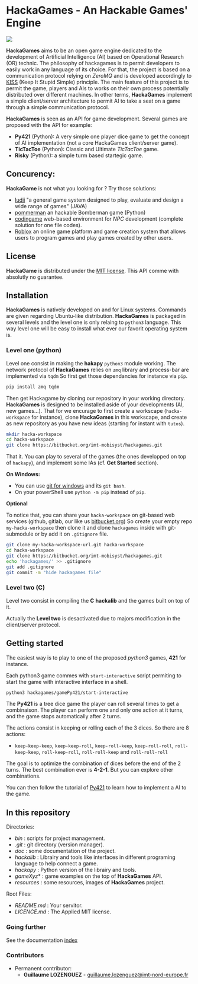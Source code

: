 # HackaGames - An Hackable Games' Engine

![](resources/logo-128.png)

**HackaGames** aims to be an open game engine dedicated to the development of Artificial Intelligence (AI) based on Operational Research (OR) technic.
The philosophy of hackagames is to permit developers to easily work in any language of its choice.
For that, the project is based on a communication protocol relying on *ZeroMQ* and is developed accordingly to [KISS](https://fr.wikipedia.org/wiki/Principe_KISS) (Keep It Stupid Simple) principle.
The main feature of this project is to permit the game, players and AIs to works on their own process potentially distributed over different machines.
In other terms, **HackaGames** implement a simple client/server architecture to permit AI to take a seat on a game through a simple communication protocol.

**HackaGames** is seen as an API for game development.
Several games are proposed with the API for example:

- **Py421** (Python): A very simple one player dice game to get the concept of AI implementation (not a core HackaGames client/server game).
- **TicTacToe** (Python): Classic and Ultimate _TicTacToe_ game.
- **Risky** (Python): a simple turm based startegic game.

## Concurency:

**HackaGame** is not what you looking for ? Try those solutions:

- [ludii](https://ludii.games) "a general game system designed to play, evaluate and design a wide range of games" (JAVA)
- [pommerman](https://www.pommerman.com) an hackable Bomberman game (Python)
- [codingame](https://www.codingame.com) web-based environment for *NPC* development (complete solution for one file codes).
- [Roblox](https://corp.roblox.com) an online game platform and game creation system that allows users to program games and play games created by other users.

## License

**HackaGame** is distributed under the [MIT license](./LICENCE.md).
This API comme with absolutly no guarantee.

## Installation

**HackaGames** is natively developed on and for Linux systems.
Commands are given regarding Ubuntu-like distribution.
**HackaGames** is packaged in several levels and the level one is only relaing to `python3` language.
This way level one will be easy to install what ever our favorit operating system is.

### Level one (python)

Level one consist in making the **hakapy** `python3` module working.
The network protocol of **HackaGames** relies on `zmq` library and process-bar are implemented via `tqdm`
So first get those dependancies for instance via `pip`.

```sh
pip install zmq tqdm
```

Then get Hackagame by cloning our repository in your working directory. 
**HackaGames** is designed to be installed aside of your developments (AI, new games...).
That for we encurage to first create a workscape (`hacka-workspace` for instance), clone **HackaGames** in this workscape,
and create as new repository as you have new ideas (starting for instant with `tutos`).

```bash
mkdir hacka-workspace
cd hacka-workspace
git clone https://bitbucket.org/imt-mobisyst/hackagames.git
```

That it.
You can play to several of the games (the ones developped on top of `hackapy`), and implement some IAs (cf. **Get Started** section).

**On Windows:**

- You can use [git for windows](https://git-scm.com/download/win) and its `git bash`.
- On your powerShell use `python -m pip` instead of `pip`.

**Optional**

To notice that, you can share your `hacka-workspace` on git-based web services (github, gitlab, our like us [bitbucket.org](https://bitbucket.org)) 
So create your empty repo `my-hacka-workspace` then clone it and clone `hackagames` inside with git-submodule or by add it on `.gitignore` file.

```bash
git clone my-hacka-workspace-url.git hacka-workspace
cd hacka-workspace
git clone https://bitbucket.org/imt-mobisyst/hackagames.git
echo 'hackagames/' >> .gitignore
git add .gitignore
git commit -m "hide hackagames file" 
```

### Level two (C)

Level two consist in compiling the **C** **hackalib** and the games built on top of it.

Actually the **Level two** is desactivated due to majors modification in the client/server protocol.

<!--
**HackaGames** is natively developed on and for Linux systems.
Commands are given regarding Ubuntu-like distribution.

The classical way to get **HackaGames** is to clone then buid the project.
So first, you can clone this repository (game engine plus games):

The short way: 

```bash
./bin/install-dependencies
./bin/build
```
For the detailled way, see [install documentation](./doc/hacka-01-install.md)
-->


## Getting started

The easiest way is to play to one of the proposed _python3_ games, **421** for instance.

Each python3 game commes with `start-interactive` script permiting to start the game with interactive interface in a shell.

```sh
python3 hackagames/gamePy421/start-interactive
```

The **Py421** is a tree dice game the player can roll several times to get a combinaison.
The player can perform one and only one action at it turns, and the game stops automatically after 2 turns.

The actions consist in keeping or rolling each of the 3 dices. So there are 8 actions:

- `keep-keep-keep`,  `keep-keep-roll`,  `keep-roll-keep`,  `keep-roll-roll`, `roll-keep-keep`,  `roll-keep-roll`,  `roll-roll-keep` and `roll-roll-roll`

The goal is to optimize the combination of dices before the end of the 2 turns.
The best combination ever is **4-2-1**.
But you can explore other combinations.

You can then follow the tutorial of [Py421](doc/tuto-game-py421.md) to learn how to implement a AI to the game.


## In this repository

Directories:

- *bin* : scripts for project management.
- *.git* : git directory (version manager).
- *doc* : some documentation of the project.
- *hackalib* : Librairy and tools like interfaces in different programing language to help connect a game.
- *hackapy* : Python version of the librairy and tools.
- *gameXyz** : game examples on the top of **HackaGames** API.
- *resources* : some resources, images of **HackaGames** project.

Root Files:

- *README.md* : Your servitor.
- *LICENCE.md* : The Applied MIT license.

### Going further

See the documentation [index](./doc/index.md)

### Contributors

- Permanent contributor:
  * **Guillaume LOZENGUEZ** - [guillaume.lozenguez@imt-nord-europe.fr](mailto:guillaume.lozenguez@imt-nord-europe.fr)
